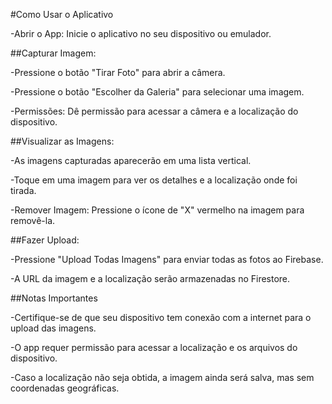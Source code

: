 #Como Usar o Aplicativo

-Abrir o App: Inicie o aplicativo no seu dispositivo ou emulador.

##Capturar Imagem:

-Pressione o botão "Tirar Foto" para abrir a câmera.

-Pressione o botão "Escolher da Galeria" para selecionar uma imagem.

-Permissões: Dê permissão para acessar a câmera e a localização do dispositivo.

##Visualizar as Imagens:

-As imagens capturadas aparecerão em uma lista vertical.

-Toque em uma imagem para ver os detalhes e a localização onde foi tirada.

-Remover Imagem: Pressione o ícone de "X" vermelho na imagem para removê-la.

##Fazer Upload:

-Pressione "Upload Todas Imagens" para enviar todas as fotos ao Firebase.

-A URL da imagem e a localização serão armazenadas no Firestore.

##Notas Importantes

-Certifique-se de que seu dispositivo tem conexão com a internet para o upload das imagens.

-O app requer permissão para acessar a localização e os arquivos do dispositivo.

-Caso a localização não seja obtida, a imagem ainda será salva, mas sem coordenadas geográficas.
